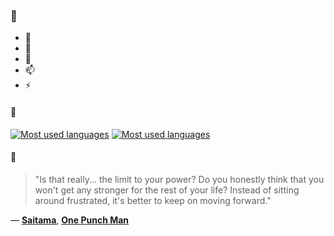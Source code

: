### 👋

- 🔭
- 🌱
- 💬
- 📫
- ⚡

#### 🧏

[![Most used languages](https://github-readme-stats-aynah.vercel.app/api/top-langs/?username=aynh&theme=solarized-dark&langs_count=6&layout=compact&hide_title=true)](https://github.com/anuraghazra/github-readme-stats#gh-dark-mode-only)
[![Most used languages](https://github-readme-stats-aynah.vercel.app/api/top-langs/?username=aynh&theme=solarized-light&langs_count=6&layout=compact&hide_title=true)](https://github.com/anuraghazra/github-readme-stats#gh-light-mode-only)

#### 💬

> "Is that really... the limit to your power? Do you honestly think that you won't get any stronger for the rest of your life? Instead of sitting around frustrated, it's better to keep on moving forward."

&mdash; [**Saitama**](https://myanimelist.net/character.php?q=Saitama&cat=character), [**One Punch Man**](https://myanimelist.net/search/all?q=One%20Punch%20Man&cat=all)
